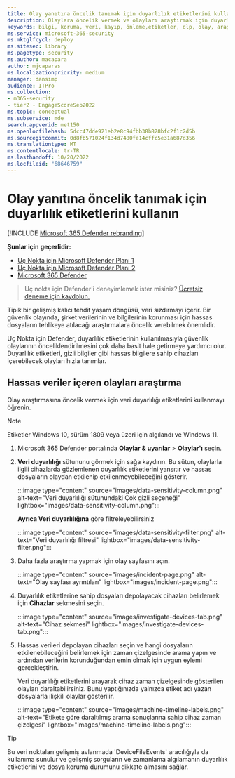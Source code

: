 ```yaml
---
title: Olay yanıtına öncelik tanımak için duyarlılık etiketlerini kullanın
description: Olaylara öncelik vermek ve olayları araştırmak için duyarlılık etiketlerini kullanmayı öğrenin
keywords: bilgi, koruma, veri, kayıp, önleme,etiketler, dlp, olay, araştırma, araştırma
ms.service: microsoft-365-security
ms.mktglfcycl: deploy
ms.sitesec: library
ms.pagetype: security
ms.author: macapara
author: mjcaparas
ms.localizationpriority: medium
manager: dansimp
audience: ITPro
ms.collection:
- m365-security
- tier2 - EngageScoreSep2022
ms.topic: conceptual
ms.subservice: mde
search.appverid: met150
ms.openlocfilehash: 5dcc47dde921eb2e8c94fbb38b828bfc2f1c2d5b
ms.sourcegitcommit: 0d8fb571024f134d7480fe14cffc5e31a687d356
ms.translationtype: MT
ms.contentlocale: tr-TR
ms.lasthandoff: 10/20/2022
ms.locfileid: "68646759"
---
```

# <a name="use-sensitivity-labels-to-prioritize-incident-response"></a>Olay yanıtına öncelik tanımak için duyarlılık etiketlerini kullanın

[!INCLUDE [Microsoft 365 Defender rebranding](../../includes/microsoft-defender.md)]

**Şunlar için geçerlidir:**
- [Uç Nokta için Microsoft Defender Planı 1](https://go.microsoft.com/fwlink/p/?linkid=2154037)
- [Uç Nokta için Microsoft Defender Planı 2](https://go.microsoft.com/fwlink/p/?linkid=2154037)
- [Microsoft 365 Defender](https://go.microsoft.com/fwlink/?linkid=2118804)

> Uç nokta için Defender'i deneyimlemek ister misiniz? [Ücretsiz deneme için kaydolun.](https://signup.microsoft.com/create-account/signup?products=7f379fee-c4f9-4278-b0a1-e4c8c2fcdf7e&ru=https://aka.ms/MDEp2OpenTrial?ocid=docs-wdatp-exposedapis-abovefoldlink)

Tipik bir gelişmiş kalıcı tehdit yaşam döngüsü, veri sızdırmayı içerir. Bir güvenlik olayında, şirket verilerinin ve bilgilerinin korunması için hassas dosyaların tehlikeye atılacağı araştırmalara öncelik verebilmek önemlidir.

Uç Nokta için Defender, duyarlılık etiketlerinin kullanılmasıyla güvenlik olaylarının önceliklendirilmesini çok daha basit hale getirmeye yardımcı olur. Duyarlılık etiketleri, gizli bilgiler gibi hassas bilgilere sahip cihazları içerebilecek olayları hızla tanımlar.

## <a name="investigate-incidents-that-involve-sensitive-data"></a>Hassas veriler içeren olayları araştırma

Olay araştırmasına öncelik vermek için veri duyarlılığı etiketlerini kullanmayı öğrenin.

> [!NOTE]
> Etiketler Windows 10, sürüm 1809 veya üzeri için algılandı ve Windows 11.

1. Microsoft 365 Defender portalında **Olaylar & uyarılar** \> **Olaylar'ı** seçin.

2. **Veri duyarlılığı** sütununu görmek için sağa kaydırın. Bu sütun, olaylarla ilgili cihazlarda gözlemlenen duyarlılık etiketlerini yansıtır ve hassas dosyaların olaydan etkilenip etkilenmeyebileceğini gösterir.

   :::image type="content" source="images/data-sensitivity-column.png" alt-text="Veri duyarlılığı sütunundaki Çok gizli seçeneği" lightbox="images/data-sensitivity-column.png":::

    **Ayrıca Veri duyarlılığına** göre filtreleyebilirsiniz

    :::image type="content" source="images/data-sensitivity-filter.png" alt-text="Veri duyarlılığı filtresi" lightbox="images/data-sensitivity-filter.png":::

3. Daha fazla araştırma yapmak için olay sayfasını açın.

   :::image type="content" source="images/incident-page.png" alt-text="Olay sayfası ayrıntıları" lightbox="images/incident-page.png":::

4. Duyarlılık etiketlerine sahip dosyaları depolayacak cihazları belirlemek için **Cihazlar** sekmesini seçin.

   :::image type="content" source="images/investigate-devices-tab.png" alt-text="Cihaz sekmesi" lightbox="images/investigate-devices-tab.png":::

5. Hassas verileri depolayan cihazları seçin ve hangi dosyaların etkilenebileceğini belirlemek için zaman çizelgesinde arama yapın ve ardından verilerin korunduğundan emin olmak için uygun eylemi gerçekleştirin.

   Veri duyarlılığı etiketlerini arayarak cihaz zaman çizelgesinde gösterilen olayları daraltabilirsiniz. Bunu yaptığınızda yalnızca etiket adı yazan dosyalarla ilişkili olaylar gösterilir.

   :::image type="content" source="images/machine-timeline-labels.png" alt-text="Etikete göre daraltılmış arama sonuçlarına sahip cihaz zaman çizelgesi" lightbox="images/machine-timeline-labels.png":::

> [!TIP]
> Bu veri noktaları gelişmiş avlanmada 'DeviceFileEvents' aracılığıyla da kullanıma sunulur ve gelişmiş sorguların ve zamanlama algılamanın duyarlılık etiketlerini ve dosya koruma durumunu dikkate almasını sağlar.
